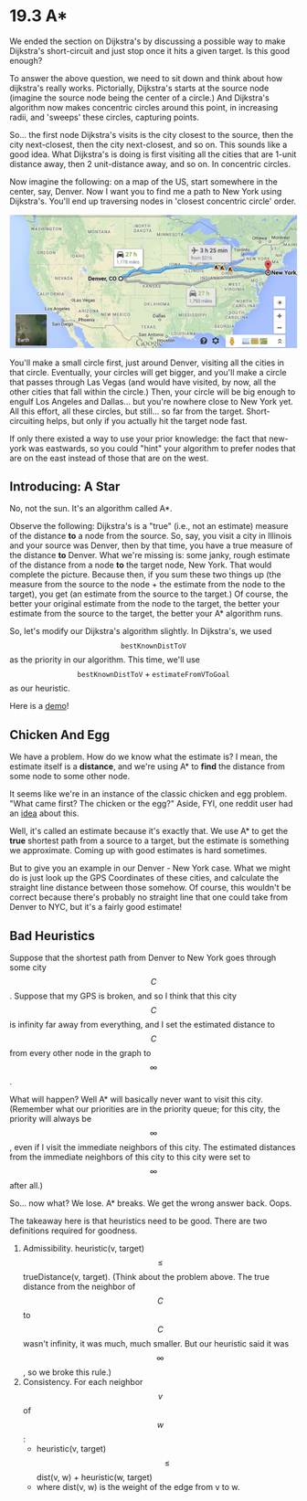 # 19.3 A\*

We ended the section on Dijkstra's by discussing a possible way to make Dijkstra's short-circuit and just stop once it hits a given target. Is this good enough?

To answer the above question, we need to sit down and think about how dijkstra's really works. Pictorially, Dijkstra's starts at the source node \(imagine the source node being the center of a circle.\) And Dijkstra's algorithm now makes concentric circles around this point, in increasing radii, and 'sweeps' these circles, capturing points.

So... the first node Dijkstra's visits is the city closest to the source, then the city next-closest, then the city next-closest, and so on. This sounds like a good idea. What Dijkstra's is doing is first visiting all the cities that are 1-unit distance away, then 2 unit-distance away, and so on. In concentric circles.

Now imagine the following: on a map of the US, start somewhere in the center, say, Denver. Now I want you to find me a path to New York using Dijkstra's. You'll end up traversing nodes in 'closest concentric circle' order.

![](../.gitbook/assets/Screen%20Shot%202019-03-23%20at%208.29.56%20PM.png)

You'll make a small circle first, just around Denver, visiting all the cities in that circle. Eventually, your circles will get bigger, and you'll make a circle that passes through Las Vegas \(and would have visited, by now, all the other cities that fall within the circle.\) Then, your circle will be big enough to engulf Los Angeles and Dallas... but you're nowhere close to New York yet. All this effort, all these circles, but still... so far from the target. Short-circuiting helps, but only if you actually hit the target node fast.

If only there existed a way to use your prior knowledge: the fact that new-york was eastwards, so you could "hint" your algorithm to prefer nodes that are on the east instead of those that are on the west.

## Introducing: A Star

No, not the sun. It's an algorithm called A\*.

Observe the following: Dijkstra's is a "true" \(i.e., not an estimate\) measure of the distance **to** a node from the source. So, say, you visit a city in Illinois and your source was Denver, then by that time, you have a true measure of the distance **to** Denver. What we're missing is: some janky, rough estimate of the distance from a node **to** the target node, New York. That would complete the picture. Because then, if you sum these two things up \(the measure from the source to the node + the estimate from the node to the target\), you get \(an estimate from the source to the target.\) Of course, the better your original estimate from the node to the target, the better your estimate from the source to the target, the better your A\* algorithm runs.

So, let's modify our Dijkstra's algorithm slightly. In Dijkstra's, we used $$\texttt{bestKnownDistToV}$$ as the priority in our algorithm. This time, we'll use $$\texttt{bestKnownDistToV} + \texttt{estimateFromVToGoal}$$ as our heuristic.

Here is a [demo](https://docs.google.com/presentation/d/177bRUTdCa60fjExdr9eO04NHm0MRfPtCzvEup1iMccM/edit#slide=id.g771336078_0_180)!

## Chicken And Egg

We have a problem. How do we know what the estimate is? I mean, the estimate itself is a **distance**, and we're using A\* to **find** the distance from some node to some other node.

It seems like we're in an instance of the classic chicken and egg problem. "What came first? The chicken or the egg?" Aside, FYI, one reddit user had an [idea](https://www.reddit.com/r/dadjokes/comments/97768x/i_ordered_a_chicken_and_an_egg_from_amazon_ill/) about this.

Well, it's called an estimate because it's exactly that. We use A\* to get the **true** shortest path from a source to a target, but the estimate is something we approximate. Coming up with good estimates is hard sometimes.

But to give you an example in our Denver - New York case. What we might do is just look up the GPS Coordinates of these cities, and calculate the straight line distance between those somehow. Of course, this wouldn't be correct because there's probably no straight line that one could take from Denver to NYC, but it's a fairly good estimate!

## Bad Heuristics

Suppose that the shortest path from Denver to New York goes through some city $$C$$. Suppose that my GPS is broken, and so I think that this city $$C$$ is infinity far away from everything, and I set the estimated distance to $$C$$ from every other node in the graph to $$\infty$$.

What will happen? Well A\* will basically never want to visit this city. \(Remember what our priorities are in the priority queue; for this city, the priority will always be $$\infty$$, even if I visit the immediate neighbors of this city. The estimated distances from the immediate neighbors of this city to this city were set to $$\infty$$ after all.\)

So... now what? We lose. A\* breaks. We get the wrong answer back. Oops.

The takeaway here is that heuristics need to be good. There are two definitions required for goodness.

1. Admissibility. heuristic\(v, target\) $$\leq$$ trueDistance\(v, target\). \(Think about the problem above. The true distance from the neighbor of $$C$$ to $$C$$ wasn't infinity, it was much, much smaller. But our heuristic said it was $$\infty$$, so we broke this rule.\)
2. Consistency. For each neighbor $$v$$ of $$w$$:
   * heuristic\(v, target\) $$\leq$$ dist\(v, w\) + heuristic\(w, target\)
   * where dist\(v, w\) is the weight of the edge from v to w. 

